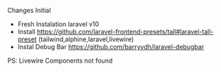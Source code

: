 Changes Initial
- Fresh Instalation laravel v10
- Install https://github.com/laravel-frontend-presets/tall#laravel-tall-preset (tailwind,alphine,laravel,livewire)
- Instal Debug Bar https://github.com/barryvdh/laravel-debugbar

PS: Livewire Components not found 